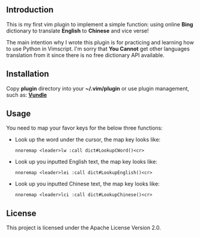 ## Introduction
This is my first vim plugin to implement a simple function: using online **Bing** dictionary to translate **English** to **Chinese** and vice verse! 

The main intention why I wrote this plugin is for practicing and learning how to use Python in Vimscript. I'm sorry that **You Cannot** get other languages translation from it since there is no free dictionary API available. 

## Installation

Copy **plugin** directory into your **~/.vim/plugin** or use plugin management, such as: **[Vundle](https://github.com/VundleVim/Vundle.vim)**

## Usage

You need to map your favor keys for the below three functions:

* Look up the word under the cursor, the map key looks like:

  ```vim
  nnoremap <leader>lw :call dict#LookupCWord()<cr>
  ```
  
* Look up you inputted English text, the map key looks like:

  ```vim
  nnoremap <leader>lei :call dict#LookupEnglish()<cr>
  ```
  
* Look up you inputted Chinese text, the map key looks like:

  ```vim
  nnoremap <leader>lci :call dict#LookupChinese()<cr>
  ```
  
## License
This project is licensed under the Apache License Version 2.0.
